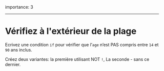 importance: 3

---

# Vérifiez à l'extérieur de la plage

Ecrivez une condition `if` pour vérifier que l’`age` n’est PAS compris entre `14` et `90` ans inclus.

Créez deux variantes: la première utilisant NOT `!`, La seconde - sans ce dernier.

